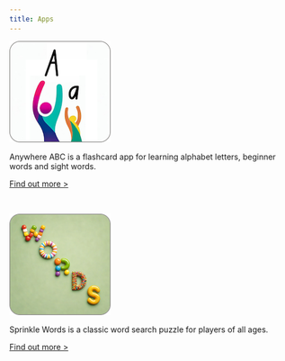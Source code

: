 ```yaml
---
title: Apps
---
```


[![Anywhere ABC app icon](/assets/Anywhere-ABC-app-icon.png)](/01-anywhere-abc.md)

Anywhere ABC is a flashcard app for learning alphabet letters, beginner words and sight words.

[Find out more >](/01-anywhere-abc.md)

<br>

[![Sprinkle Words app icon](/assets/Sprinkle-Words-app-icon.png)](/02-sprinkle-words.md)

Sprinkle Words is a classic word search puzzle for players of all ages.

[Find out more >](/02-sprinkle-words.md)
